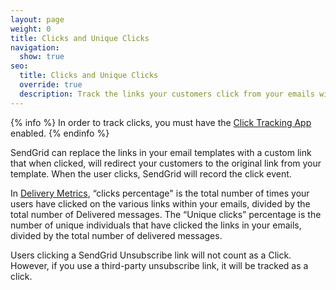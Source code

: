 ```yaml
---
layout: page
weight: 0
title: Clicks and Unique Clicks
navigation:
  show: true
seo:
  title: Clicks and Unique Clicks
  override: true
  description: Track the links your customers click from your emails with SendGrid.
---
```


{% info %}
In order to track clicks, you must have the [Click Tracking App]({{root_url}}/Apps/click_tracking.html) enabled.
{% endinfo %}

SendGrid can replace the links in your email templates with a custom link that when clicked, will redirect your customers to the original link from your template. When the user clicks, SendGrid will record the click event.

In [Delivery Metrics]({{root_url}}/Delivery_Metrics/email_activity.html), “clicks percentage" is the total number of times your users have clicked on the various links within your emails, divided by the total number of Delivered messages. The “Unique clicks” percentage is the number of unique individuals that have clicked the links in your emails, divided by the total number of delivered messages.
 
Users clicking a SendGrid Unsubscribe link will not count as a Click. However, if you use a third-party unsubscribe link, it will be tracked as a click.
